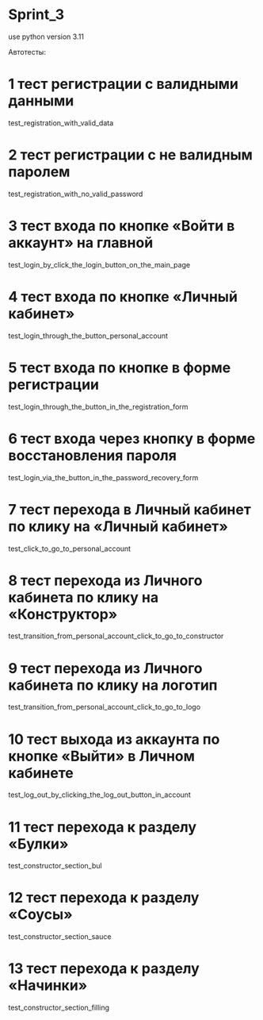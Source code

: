 # Sprint_3
use python version 3.11


Автотесты:
# 1 тест регистрации с валидными данными
test_registration_with_valid_data 
# 2 тест регистрации с не валидным паролем
test_registration_with_no_valid_password
# 3 тест входа по кнопке «Войти в аккаунт» на главной
test_login_by_click_the_login_button_on_the_main_page
# 4 тест входа по кнопке «Личный кабинет»
test_login_through_the_button_personal_account
# 5 тест входа по кнопке в форме регистрации
test_login_through_the_button_in_the_registration_form
# 6 тест входа через кнопку в форме восстановления пароля
test_login_via_the_button_in_the_password_recovery_form
# 7 тест перехода в Личный кабинет по клику на «Личный кабинет»
test_click_to_go_to_personal_account
# 8 тест перехода из Личного кабинета по клику на «Конструктор»
test_transition_from_personal_account_click_to_go_to_constructor
# 9 тест перехода из Личного кабинета по клику на логотип
test_transition_from_personal_account_click_to_go_to_logo
# 10 тест выхода из аккаунта по кнопке «Выйти» в Личном кабинете
test_log_out_by_clicking_the_log_out_button_in_account
# 11 тест перехода к разделу «Булки»
test_constructor_section_bul
# 12 тест перехода к разделу «Соусы»
test_constructor_section_sauce
# 13 тест перехода к разделу «Начинки»
test_constructor_section_filling
